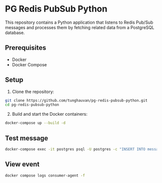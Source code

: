 # PG Redis PubSub Python

This repository contains a Python application that listens to Redis Pub/Sub messages and processes them by fetching related data from a PostgreSQL database.

## Prerequisites

- Docker
- Docker Compose

## Setup

1. Clone the repository:
```sh
git clone https://github.com/tunghauvan/pg-redis-pubsub-python.git
cd pg-redis-pubsub-python
```

2. Build and start the Docker containers:
```sh
docker-compose up --build -d
```

## Test message 
```sh
docker-compose exec -it postgres psql -U postgres -c "INSERT INTO message (content) VALUES ('Hello, I need you to confirm');" 
```

## View event
```sh
docker compose logs consumer-agent -f
```
